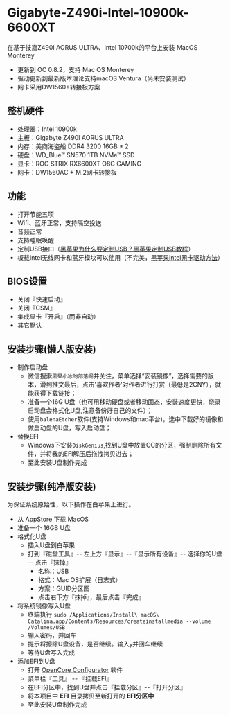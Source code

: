 # Gigabyte-Z490i-Intel-10900k-6600XT
在基于技嘉Z490I AORUS ULTRA、Intel 10700k的平台上安装 MacOS Monterey
- 更新到 OC 0.8.2，支持 Mac OS Monterey
- 驱动更新到最新版本理论支持macOS Ventura（尚未安装测试）
- 网卡采用DW1560+转接板方案

## 整机硬件

- 处理器：Intel 10900k
- 主板：Gigabyte Z490I AORUS ULTRA
- 内存：美商海盗船 DDR4 3200 16GB * 2
- 硬盘：WD_Blue™ SN570 1TB NVMe™ SSD
- 显卡：ROG STRIX RX6600XT O8G GAMING
- 网卡：DW1560AC + M.2网卡转接板

## 功能

- 打开节能五项
- Wifi、蓝牙正常，支持隔空投送
- 音频正常
- 支持睡眠唤醒
- 定制USB接口（[黑苹果为什么要定制USB？黑苹果定制USB教程](https://www.bilibili.com/video/BV1aV411e7Vo?spm_id_from=333.337.search-card.all.click&vd_source=6d8e5045a21f15a1f8efb37046291a2e)）
- 板载Intel无线网卡和蓝牙模块可以使用（不完美，[黑苹果intel网卡驱动方法](https://www.bilibili.com/video/av287832297/?vd_source=6d8e5045a21f15a1f8efb37046291a2e)）

## BIOS设置

- 关闭『快速启动』
- 关闭『CSM』
- 集成显卡『开启』（而非自动）
- 其它默认 
## 安装步骤(懒人版安装)

- 制作启动盘
  - 微信搜索`黑果小冰的部落阁`并关注，菜单选择“安装镜像”，选择需要的版本，滑到推文最后，点击'喜欢作者'对作者进行打赏（最低是2CNY），就能获得下载链接；
  - 准备一个16G U盘（也可用移动硬盘或者移动固态，安装速度更快，烧录启动盘会格式化U盘,注意备份好自己的文件）；
  - 使用`balenaEtcher`软件(支持Windows和mac平台)，选中下载好的镜像和做启动盘的U盘，写入启动盘；
- 替换EFI
  - Windows下安装`DiskGenius`,找到U盘中放置OC的分区，强制删除所有文件，并将我的EFI解压后拖拽拷贝进去；
  - 至此安装U盘制作完成

## 安装步骤(纯净版安装)

为保证系统原始性，以下操作在白苹果上进行。

- 从 AppStore 下载 MacOS
- 准备一个 16GB U盘
- 格式化U盘
  - 插入U盘到白苹果
  - 打到『磁盘工具』-- 左上方『显示』--『显示所有设备』-- 选择你的U盘 -- 点击『抹掉』
    - 名称：USB
    - 格式：Mac OS扩展（日志式）
    - 方案：GUID分区图
    - 点击右下方『抹掉』，最后点击『完成』
- 将系统镜像写入U盘
  - 终端执行 `sudo /Applications/Install\ macOS\ Catalina.app/Contents/Resources/createinstallmedia --volume /Volumes/USB`
  - 输入密码，并回车
  - 提示将擦除U盘设备，是否继续。输入`y`并回车继续
  - 等待U盘写入完成
- 添加EFI到U盘
  - 打开 [OpenCore Configurator](https://mackie100projects.altervista.org/) 软件
  - 菜单栏『工具』 -- 『挂载EFI』
  - 在EFI分区中，找到U盘并点击『挂载分区』--『打开分区』
  - 将本项目中 **EFI** 目录拷贝至新打开的 **EFI分区中**
  - 至此安装U盘制作完成
